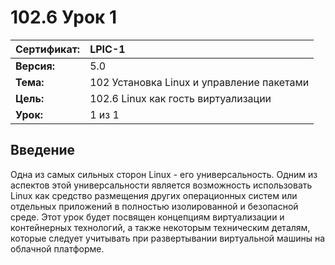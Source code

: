 # 102.6 Урок 1

| **Сертификат:** | LPIC-1                                    |
|:----------------|:------------------------------------------|
| **Версия:**     | 5.0                                       |
| **Тема:**       | 102 Установка Linux и управление пакетами |
| **Цель:**       | 102.6 Linux как гость виртуализации       | 
| **Урок:**       | 1 из 1                                    |


## Введение

Одна из самых сильных сторон Linux - его универсальность. Одним из аспектов этой универсальности является возможность использовать Linux как средство размещения других операционных систем или отдельных приложений в полностью изолированной и безопасной среде. Этот урок будет посвящен концепциям виртуализации и контейнерных технологий, а также некоторым техническим деталям, которые следует учитывать при развертывании виртуальной машины на облачной платформе.
